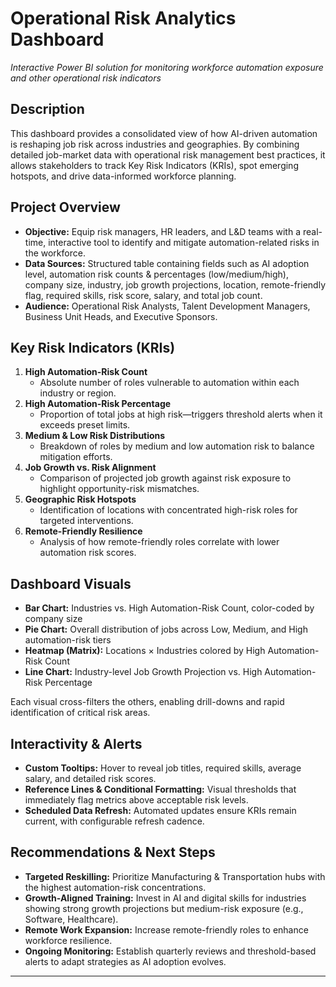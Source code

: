 
# Operational Risk Analytics Dashboard  
*Interactive Power BI solution for monitoring workforce automation exposure and other operational risk indicators*

## Description  
This dashboard provides a consolidated view of how AI-driven automation is reshaping job risk across industries and geographies. By combining detailed job-market data with operational risk management best practices, it allows stakeholders to track Key Risk Indicators (KRIs), spot emerging hotspots, and drive data-informed workforce planning.

## Project Overview  
- **Objective:** Equip risk managers, HR leaders, and L&D teams with a real-time, interactive tool to identify and mitigate automation-related risks in the workforce.  
- **Data Sources:** Structured table containing fields such as AI adoption level, automation risk counts & percentages (low/medium/high), company size, industry, job growth projections, location, remote-friendly flag, required skills, risk score, salary, and total job count.  
- **Audience:** Operational Risk Analysts, Talent Development Managers, Business Unit Heads, and Executive Sponsors.

## Key Risk Indicators (KRIs)  
1. **High Automation-Risk Count**  
   - Absolute number of roles vulnerable to automation within each industry or region.  
2. **High Automation-Risk Percentage**  
   - Proportion of total jobs at high risk—triggers threshold alerts when it exceeds preset limits.  
3. **Medium & Low Risk Distributions**  
   - Breakdown of roles by medium and low automation risk to balance mitigation efforts.  
4. **Job Growth vs. Risk Alignment**  
   - Comparison of projected job growth against risk exposure to highlight opportunity-risk mismatches.  
5. **Geographic Risk Hotspots**  
   - Identification of locations with concentrated high-risk roles for targeted interventions.  
6. **Remote-Friendly Resilience**  
   - Analysis of how remote-friendly roles correlate with lower automation risk scores.

## Dashboard Visuals  
- **Bar Chart:** Industries vs. High Automation-Risk Count, color-coded by company size  
- **Pie Chart:** Overall distribution of jobs across Low, Medium, and High automation-risk tiers  
- **Heatmap (Matrix):** Locations × Industries colored by High Automation-Risk Count  
- **Line Chart:** Industry-level Job Growth Projection vs. High Automation-Risk Percentage  
 

Each visual cross-filters the others, enabling drill-downs and rapid identification of critical risk areas.

## Interactivity & Alerts  
  
- **Custom Tooltips:** Hover to reveal job titles, required skills, average salary, and detailed risk scores.  
- **Reference Lines & Conditional Formatting:** Visual thresholds that immediately flag metrics above acceptable risk levels.  
- **Scheduled Data Refresh:** Automated updates ensure KRIs remain current, with configurable refresh cadence.

## Recommendations & Next Steps  
- **Targeted Reskilling:** Prioritize Manufacturing & Transportation hubs with the highest automation-risk concentrations.  
- **Growth-Aligned Training:** Invest in AI and digital skills for industries showing strong growth projections but medium-risk exposure (e.g., Software, Healthcare).  
- **Remote Work Expansion:** Increase remote-friendly roles to enhance workforce resilience.  
- **Ongoing Monitoring:** Establish quarterly reviews and threshold-based alerts to adapt strategies as AI adoption evolves.

---
